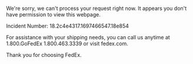  	


 	

We're sorry, we can't process your request right now. It appears you don't have permission to view this webpage.


Incident Number: 18.2c4e4317.1697466547.18e854





For assistance with your shipping needs, you can call us anytime at 1.800.GoFedEx 1.800.463.3339 or visit fedex.com.




Thank you for choosing FedEx.